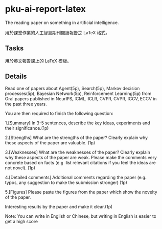 # pku-ai-report-latex
The reading paper on something in artificial intelligence.

用於課堂作業的人工智慧期刊閱讀報告之 LaTeX 格式。

## Tasks

用於英文報告課上的 LaTeX 模板。

## Details

Read one of papers about Agent(5p), Search(5p), Markov decision processes(5p), Bayesian Network(5p), Reinforcement Learning(5p) from Oral papers published in NeurIPS, ICML, ICLR, CVPR, CVPR, ICCV, ECCV in the past three years. 

You are then required to finish the following question:

1.[Summary] In 3-5 sentences, describe the key ideas, experiments and their significance.(1p)

2.[Strengths] What are the strengths of the paper? Clearly explain why these aspects of the paper are valuable. (1p)

3.[Weaknesses] What are the weaknesses of the paper? Clearly explain why these aspects of the paper are weak.
Please make the comments very concrete based on facts (e.g. list relevant citations if you feel the ideas are not novel). (1p)

4.[Detailed comments] Additional comments regarding the paper (e.g. typos, any suggestion to make the submission stronger) (1p)

5.[Figures] Please paste the figures from the paper which show the novelty of the paper.

Interesting results by the paper and make it clear.(1p)

Note: You can write in English or Chinese, but writing in English is easier to get a high score
